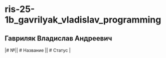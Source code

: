 # ris-25-1b_gavrilyak_vladislav_programming

## Гавриляк Владислав Андреевич

|# №|| # Название || # Статус |
